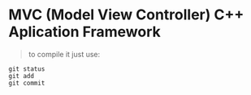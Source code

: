 # MVC (Model View Controller) C++ Aplication Framework
> to compile it just use:
```
git status
git add
git commit
```
